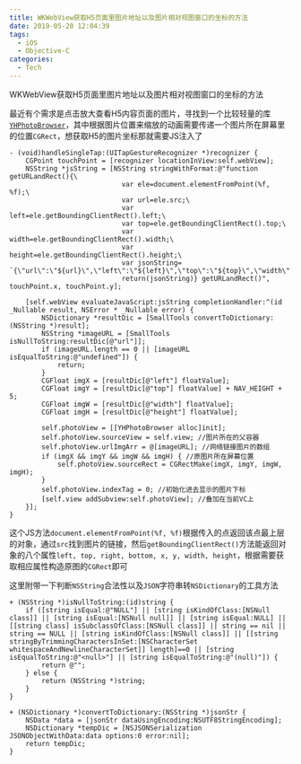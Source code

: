 ```yaml
---
title: WKWebView获取H5页面里图片地址以及图片相对视图窗口的坐标的方法
date: 2019-05-20 12:04:39
tags:
  - iOS
  - Objective-C
categories:
  - Tech
---
```


WKWebView获取H5页面里图片地址以及图片相对视图窗口的坐标的方法

最近有个需求是点击放大查看H5内容页面的图片，寻找到一个比较轻量的库[`YHPhotoBrowser`](https://github.com/hackxhj/YHPhotoBrowser)，其中根据图片位置来缩放的动画需要传递一个图片所在屏幕里的位置`CGRect`，想获取H5的图片坐标那就需要JS注入了

<!-- more -->

```objc
- (void)handleSingleTap:(UITapGestureRecognizer *)recognizer {
    CGPoint touchPoint = [recognizer locationInView:self.webView];
    NSString *jsString = [NSString stringWithFormat:@"function getURLandRect(){\
                            var ele=document.elementFromPoint(%f, %f);\
                            var url=ele.src;\
                            var left=ele.getBoundingClientRect().left;\
                            var top=ele.getBoundingClientRect().top;\
                            var width=ele.getBoundingClientRect().width;\
                            var height=ele.getBoundingClientRect().height;\
                            var jsonString= `{\"url\":\"${url}\",\"left\":\"${left}\",\"top\":\"${top}\",\"width\":\"${width}\",\"height\":\"${height}\"}`;\
                            return(jsonString)} getURLandRect()", touchPoint.x, touchPoint.y];
    
    [self.webView evaluateJavaScript:jsString completionHandler:^(id _Nullable result, NSError * _Nullable error) {
        NSDictionary *resultDic = [SmallTools convertToDictionary:(NSString *)result];
        NSString *imageURL = [SmallTools isNullToString:resultDic[@"url"]];
        if (imageURL.length == 0 || [imageURL isEqualToString:@"undefined"]) {
            return;
        }
        CGFloat imgX = [resultDic[@"left"] floatValue];
        CGFloat imgY = [resultDic[@"top"] floatValue] + NAV_HEIGHT + 5;
        CGFloat imgW = [resultDic[@"width"] floatValue];
        CGFloat imgH = [resultDic[@"height"] floatValue];
        
        self.photoView = [[YHPhotoBrowser alloc]init];
        self.photoView.sourceView = self.view; //图片所在的父容器
        self.photoView.urlImgArr = @[imageURL]; //网络链接图片的数组
        if (imgX && imgY && imgW && imgH) { //原图片所在屏幕位置
            self.photoView.sourceRect = CGRectMake(imgX, imgY, imgW, imgH);
        }
        self.photoView.indexTag = 0; //初始化进去显示的图片下标
        [self.view addSubview:self.photoView]; //叠加在当前VC上
    }];
}
```

这个JS方法`document.elementFromPoint(%f, %f)`根据传入的点返回该点最上层的对象，通过`src`找到图片的链接，然后`getBoundingClientRect()`方法能返回对象的八个属性`left, top, right, bottom, x, y, width, height`，根据需要获取相应属性构造原图的`CGRect`即可

这里附带一下判断`NSString`合法性以及`JSON`字符串转`NSDictionary`的工具方法

```objc
+ (NSString *)isNullToString:(id)string {
    if ([string isEqual:@"NULL"] || [string isKindOfClass:[NSNull class]] || [string isEqual:[NSNull null]] || [string isEqual:NULL] || [[string class] isSubclassOfClass:[NSNull class]] || string == nil || string == NULL || [string isKindOfClass:[NSNull class]] || [[string stringByTrimmingCharactersInSet:[NSCharacterSet whitespaceAndNewlineCharacterSet]] length]==0 || [string isEqualToString:@"<null>"] || [string isEqualToString:@"(null)"]) {
        return @"";
    } else {
        return (NSString *)string;
    }
}
```

```objc
+ (NSDictionary *)convertToDictionary:(NSString *)jsonStr {
    NSData *data = [jsonStr dataUsingEncoding:NSUTF8StringEncoding];
    NSDictionary *tempDic = [NSJSONSerialization JSONObjectWithData:data options:0 error:nil];
    return tempDic;
}
```